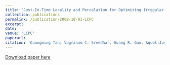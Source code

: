 ```yaml
---
title: "Just-In-Time Locality and Percolation for Optimizing Irregular Applications on a Manycore Architecture"
collection: publications
permalink: /publication/2008-10-01-LCPC
excerpt:
date: 
venue: 'LCPC'
paperurl:
citation: 'Guangming Tan, Vugranam C. Sreedhar, Guang R. Gao. &quot;Just-In-Time Locality and Percolation for Optimizing Irregular Applications on a Manycore Architecture.&quot; <i>21th International Workshop on Languages and Compilers for Parallel Computing (LCPC), 2008: 331-342.</i>'
---
```


[Download paper here](http://academicpages.github.io/files/paper2.pdf)

